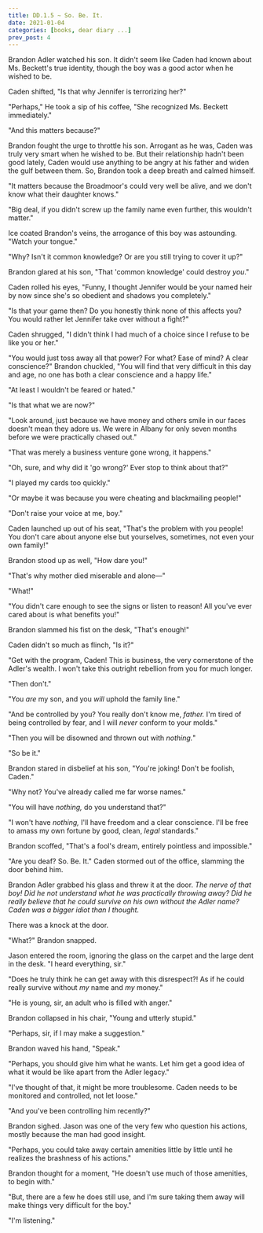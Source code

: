 ```yaml
---
title: DD.1.5 ~ So. Be. It.
date: 2021-01-04
categories: [books, dear diary ...]
prev_post: 4
---
```

Brandon Adler watched his son. It didn't seem like Caden had known about Ms. Beckett's true identity, though the boy was a good actor when he wished to be.

Caden shifted, "Is that why Jennifer is terrorizing her?"

"Perhaps," He took a sip of his coffee, "She recognized Ms. Beckett immediately."
<!-- more -->
"And this matters because?"

Brandon fought the urge to throttle his son. Arrogant as he was, Caden was truly very smart when he wished to be. But their relationship hadn't been good lately, Caden would use anything to be angry at his father and widen the gulf between them. So, Brandon took a deep breath and calmed himself.

"It matters because the Broadmoor's could very well be alive, and we don't know what their daughter knows."

"Big deal, if you didn't screw up the family name even further, this wouldn't matter."

Ice coated Brandon's veins, the arrogance of this boy was astounding. "Watch your tongue."

"Why? Isn't it common knowledge? Or are you still trying to cover it up?"

Brandon glared at his son, "That 'common knowledge' could destroy _you_."

Caden rolled his eyes, "Funny, I thought Jennifer would be your named heir by now since she's so obedient and shadows you completely."

"Is that your game then? Do you honestly think none of this affects you? You would rather let Jennifer take over without a fight?"

Caden shrugged, "I didn't think I had much of a choice since I refuse to be like you or her."

"You would just toss away all that power? For what? Ease of mind? A clear conscience?" Brandon chuckled, "You will find that very difficult in this day and age, no one has both a clear conscience and a happy life."

"At least I wouldn't be feared or hated."

"Is that what we are now?"

"Look around, just because we have money and others smile in our faces doesn't mean they adore us. We were in Albany for only seven months before we were practically chased out."

"That was merely a business venture gone wrong, it happens."

"Oh, sure, and why did it 'go wrong?' Ever stop to think about that?"

"I played my cards too quickly."

"Or maybe it was because you were cheating and blackmailing people!"

"Don't raise your voice at me, boy."

Caden launched up out of his seat, "That's the problem with you people! You don't care about anyone else but yourselves, sometimes, not even your own family!"

Brandon stood up as well, "How dare you!"

"That's why mother died miserable and alone―"

"What!"

"You didn't care enough to see the signs or listen to reason! All you've ever cared about is what benefits you!"

Brandon slammed his fist on the desk, "That's enough!"

Caden didn't so much as flinch, "Is it?"

"Get with the program, Caden! This is business, the very cornerstone of the Adler's wealth. I won't take this outright rebellion from you for much longer.

"Then don't."

"You _are_ my son, and you _will_ uphold the family line."

"And be controlled by you? You really don't know me, _father._ I'm tired of being controlled by fear, and I will _never_ conform to your molds."

"Then you will be disowned and thrown out with _nothing._"

"So be it."

Brandon stared in disbelief at his son, "You're joking! Don't be foolish, Caden."

"Why not? You've already called me far worse names."

"You will have _nothing,_ do you understand that?"

"I won't have _nothing,_ I'll have freedom and a clear conscience. I'll be free to amass my own fortune by good, clean, _legal_ standards."

Brandon scoffed, "That's a fool's dream, entirely pointless and impossible."

"Are you deaf? So. Be. It." Caden stormed out of the office, slamming the door behind him.

Brandon Adler grabbed his glass and threw it at the door. _The nerve of that boy! Did he not understand what he was practically throwing away? Did he really believe that he could survive on his own without the Adler name? Caden was a bigger idiot than I thought._

There was a knock at the door.

"What?" Brandon snapped.

Jason entered the room, ignoring the glass on the carpet and the large dent in the desk. "I heard
everything, sir."

"Does he truly think he can get away with this disrespect?! As if he could really survive without _my_ name and _my_ money."

"He is young, sir, an adult who is filled with anger."

Brandon collapsed in his chair, "Young and utterly stupid."

"Perhaps, sir, if I may make a suggestion."

Brandon waved his hand, "Speak."

"Perhaps, you should give him what he wants. Let him get a good idea of what it would be like apart from the Adler legacy."

"I've thought of that, it might be more troublesome. Caden needs to be monitored and controlled, not let loose."

"And you've been controlling him recently?"

Brandon sighed. Jason was one of the very few who question his actions, mostly because the man had good insight.

"Perhaps, you could take away certain amenities little by little until he realizes the brashness of his actions."

Brandon thought for a moment, "He doesn't use much of those amenities, to begin with."

"But, there are a few he does still use, and I'm sure taking them away will make things very difficult for the boy."

"I'm listening."

